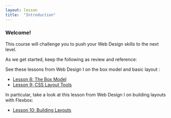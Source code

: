 ```yaml
---
layout: lesson
title:  "Introduction"
---
```

### Welcome!

This course will challenge you to push your Web Design skills to the next level.

As we get started, keep the following as review and reference:

See these lessons from Web Design I on the box model and basic layout :

* [Lesson 8: The Box Model](http://web1.philschanely.com/lessons/08-box-model.html)
* [Lesson 9: CSS Layout Tools](http://web1.philschanely.com/lessons/09-css-layout.html)

In particular, take a look at this lesson from Web Design I on building layouts with Flexbox:

* [Lesson 10: Building Layouts](http://web1.philschanely.com/lessons/10-building-layouts.html)

